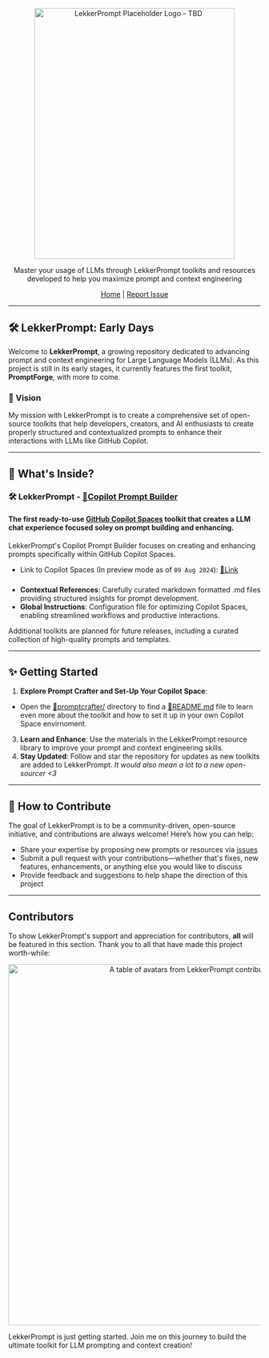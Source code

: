<p align="center">
  <img src="https://sammyhamwi.ai/images/logo-placeholder-temp.png" alt="LekkerPrompt Placeholder Logo - TBD" width="400" height="500">
</p>

<p align="center">
  Master your usage of LLMs through LekkerPrompt toolkits and resources developed to help you maximize prompt and context engineering
</p>

<div align="center">
  <a href="https://github.com/sammyhamwi/LekkerPrompt">Home</a> | <a href="https://github.com/sammyhamwi/LekkerPrompt/issues">Report Issue</a>
</div>

---

## 🛠 LekkerPrompt: Early Days

Welcome to **LekkerPrompt**, a growing repository dedicated to advancing prompt and context engineering for Large Language Models (LLMs). As this project is still in its early stages, it currently features the first toolkit, **PromptForge**, with more to come.

### 🌟 Vision
My mission with LekkerPrompt is to create a comprehensive set of open-source toolkits that help developers, creators, and AI enthusiasts to create properly structured and contextualized prompts to enhance their interactions with LLMs like GitHub Copilot.

---

## 🚀 What's Inside?

### 🛠 **LekkerPrompt - [🔗Copilot Prompt Builder](https://github.com/sammyhamwi/LekkerPrompt/copilot-prompt-builder)**

#### The first ready-to-use [GitHub Copilot Spaces](https://github.com/copilot/spaces) toolkit that creates a LLM chat experience focused soley on prompt building and enhancing.

LekkerPrompt's Copilot Prompt Builder focuses on creating and enhancing prompts specifically within GitHub Copilot Spaces.
- Link to Copilot Spaces (In preview mode as of `09 Aug 2024`): [🔗Link](https://github.com/copilot/spaces)

### 
- **Contextual References**: Carefully curated markdown formatted .md files providing structured insights for prompt development.
- **Global Instructions**: Configuration file for optimizing Copilot Spaces, enabling streamlined workflows and productive interactions.

Additional toolkits are planned for future releases, including a curated collection of high-quality prompts and templates.

---

## ✨ Getting Started

1. **Explore Prompt Crafter and Set-Up Your Copilot Space**:
  - Open the [🔗promptcrafter/](https://github.com/sammyhamwi/LekkerPrompt/promptcrafter) directory to find a [🔗README.md](https://github.com/sammyhamwi/LekkerPrompt/promptcrafter/README.md) file to learn even more about the toolkit and how to set it up in your own Copilot Space envirnoment.
3. **Learn and Enhance**: Use the materials in the LekkerPrompt resource library to improve your prompt and context engineering skills.
4. **Stay Updated**: Follow and star the repository for updates as new toolkits are added to LekkerPrompt. _It would also mean a lot to a new open-sourcer <3_

---

## 🤝 How to Contribute

The goal of LekkerPrompt is to be a community-driven, open-source initiative, and contributions are always welcome! Here’s how you can help:

- Share your expertise by proposing new prompts or resources via [issues](https://github.com/sammyhamwi/LekkerPrompt/issues)
- Submit a pull request with your contributions—whether that's fixes, new features, enhancements, or anything else you would like to discuss
- Provide feedback and suggestions to help shape the direction of this project

---

<h2 id="contributors">Contributors</h2>

To show LekkerPrompt's support and appreciation for contributors, **all** will be featured in this section. Thank you to all that have made this project worth-while:

<a href="https://github.com/sammyhamwi/LekkerPrompt/graphs/contributors">
  <p align="center">
    <img width="720" src="https://contrib.rocks/image?repo=sammyhamwi/LekkerPrompt" alt="A table of avatars from LekkerPrompt contributors" />
  </p>
</a>


LekkerPrompt is just getting started. Join me on this journey to build the ultimate toolkit for LLM prompting and context creation!




